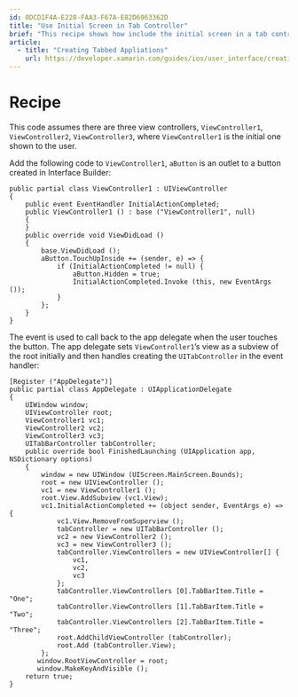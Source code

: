 ```yaml
---
id: 0DCD1F4A-E228-FAA3-F67A-E82D6963362D
title: "Use Initial Screen in Tab Controller"
brief: "This recipe shows how include the initial screen in a tab controller after a user interacts with the screen."
article:
  - title: "Creating Tabbed Appliations" 
    url: https://developer.xamarin.com/guides/ios/user_interface/creating_tabbed_applications/
---
```


<a name="Recipe" class="injected"></a>


# Recipe

This code assumes there are three view
controllers, `ViewController1`, `ViewController2`, `ViewController3`,
where `ViewController1` is the initial one shown to the
user.

Add the following code
to `ViewController1`, `aButton` is an
outlet to a button created in Interface Builder:

```
public partial class ViewController1 : UIViewController
{
    public event EventHandler InitialActionCompleted;
    public ViewController1 () : base ("ViewController1", null)
    {
    }
    public override void ViewDidLoad ()
    {
        base.ViewDidLoad ();
        aButton.TouchUpInside += (sender, e) => {
            if (InitialActionCompleted != null) {
                aButton.Hidden = true;
                InitialActionCompleted.Invoke (this, new EventArgs ());
            }
        };
    }
}
```

The event is used to call back to the app delegate when the user touches the
button. The app delegate sets `ViewController1`’s view
as a subview of the root initially and then handles creating
the `UITabController` in the event handler:

```
[Register ("AppDelegate")]
public partial class AppDelegate : UIApplicationDelegate
{
    UIWindow window;
    UIViewController root;
    ViewController1 vc1;
    ViewController2 vc2;
    ViewController3 vc3;
    UITabBarController tabController;
    public override bool FinishedLaunching (UIApplication app, NSDictionary options)
    {
        window = new UIWindow (UIScreen.MainScreen.Bounds);
        root = new UIViewController ();
        vc1 = new ViewController1 ();
        root.View.AddSubview (vc1.View);
        vc1.InitialActionCompleted += (object sender, EventArgs e) => {
            vc1.View.RemoveFromSuperview ();
            tabController = new UITabBarController ();
            vc2 = new ViewController2 ();
            vc3 = new ViewController3 ();
            tabController.ViewControllers = new UIViewController[] {
                vc1,
                vc2,
                vc3
            };
            tabController.ViewControllers [0].TabBarItem.Title = "One";
            tabController.ViewControllers [1].TabBarItem.Title = "Two";
            tabController.ViewControllers [2].TabBarItem.Title = "Three";
            root.AddChildViewController (tabController);
            root.Add (tabController.View);
        };
       window.RootViewController = root;
       window.MakeKeyAndVisible ();
    return true;
}
```

